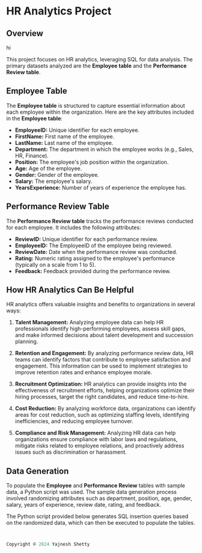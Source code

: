 # HR Analytics Project
## Overview

hi

This project focuses on HR analytics, leveraging SQL for data analysis. The primary datasets analyzed are the **Employee table** and the **Performance Review table**.

## Employee Table

The **Employee table** is structured to capture essential information about each employee within the organization. Here are the key attributes included in the **Employee table**:

- **EmployeeID:** Unique identifier for each employee.
- **FirstName:** First name of the employee.
- **LastName:** Last name of the employee.
- **Department:** The department in which the employee works (e.g., Sales, HR, Finance).
- **Position:** The employee's job position within the organization.
- **Age:** Age of the employee.
- **Gender:** Gender of the employee.
- **Salary:** The employee's salary.
- **YearsExperience:** Number of years of experience the employee has.

## Performance Review Table

The **Performance Review table** tracks the performance reviews conducted for each employee. It includes the following attributes:

- **ReviewID:** Unique identifier for each performance review.
- **EmployeeID:** The EmployeeID of the employee being reviewed.
- **ReviewDate:** Date when the performance review was conducted.
- **Rating:** Numeric rating assigned to the employee's performance (typically on a scale from 1 to 5).
- **Feedback:** Feedback provided during the performance review.

## How HR Analytics Can Be Helpful

HR analytics offers valuable insights and benefits to organizations in several ways:

1. **Talent Management:** Analyzing employee data can help HR professionals identify high-performing employees, assess skill gaps, and make informed decisions about talent development and succession planning.

2. **Retention and Engagement:** By analyzing performance review data, HR teams can identify factors that contribute to employee satisfaction and engagement. This information can be used to implement strategies to improve retention rates and enhance employee morale.

3. **Recruitment Optimization:** HR analytics can provide insights into the effectiveness of recruitment efforts, helping organizations optimize their hiring processes, target the right candidates, and reduce time-to-hire.

4. **Cost Reduction:** By analyzing workforce data, organizations can identify areas for cost reduction, such as optimizing staffing levels, identifying inefficiencies, and reducing employee turnover.

5. **Compliance and Risk Management:** Analyzing HR data can help organizations ensure compliance with labor laws and regulations, mitigate risks related to employee relations, and proactively address issues such as discrimination or harassment.

## Data Generation

To populate the **Employee** and **Performance Review** tables with sample data, a Python script was used. The sample data generation process involved randomizing attributes such as department, position, age, gender, salary, years of experience, review date, rating, and feedback.

The Python script provided below generates SQL insertion queries based on the randomized data, which can then be executed to populate the tables.

```python


Copyright © 2024 Yajnesh Shetty



